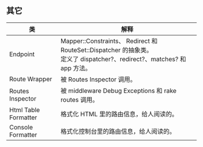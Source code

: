## 其它

| 类 | 解释 |
| --- | --- |
| Endpoint | Mapper::Constraints、 Redirect 和 RouteSet::Dispatcher 的抽象类。<br> 定义了 dispatcher?、redirect?、matches? 和 app 方法。|
| Route Wrapper        | 被 Routes Inspector 调用。|
| Routes Inspector     | 被 middleware Debug Exceptions 和 rake routes 调用。|
| Html Table Formatter | 格式化 HTML 里的路由信息，给人阅读的。|
| Console  Formatter   | 格式化控制台里的路由信息，给人阅读的。|

